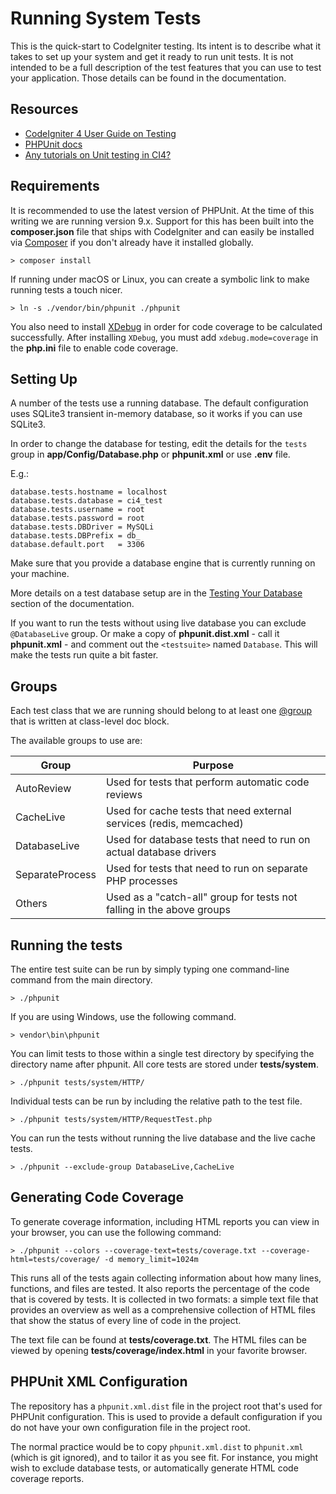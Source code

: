# Running System Tests

This is the quick-start to CodeIgniter testing. Its intent is to describe what
it takes to set up your system and get it ready to run unit tests.
It is not intended to be a full description of the test features that you can
use to test your application. Those details can be found in the documentation.

## Resources

* [CodeIgniter 4 User Guide on Testing](https://codeigniter4.github.io/userguide/testing/index.html)
* [PHPUnit docs](https://phpunit.de/documentation.html)
* [Any tutorials on Unit testing in CI4?](https://forum.codeigniter.com/showthread.php?tid=81830)

## Requirements

It is recommended to use the latest version of PHPUnit. At the time of this
writing we are running version 9.x. Support for this has been built into the
**composer.json** file that ships with CodeIgniter and can easily be installed
via [Composer](https://getcomposer.org/) if you don't already have it installed globally.

```console
> composer install
```

If running under macOS or Linux, you can create a symbolic link to make running tests a touch nicer.

```console
> ln -s ./vendor/bin/phpunit ./phpunit
```

You also need to install [XDebug](https://xdebug.org/docs/install) in order
for code coverage to be calculated successfully. After installing `XDebug`, you must add `xdebug.mode=coverage` in the **php.ini** file to enable code coverage.

## Setting Up

A number of the tests use a running database.
The default configuration uses SQLite3 transient in-memory database, so it works if you can use SQLite3.

In order to change the database for testing, edit the details for the `tests` group in
**app/Config/Database.php** or **phpunit.xml** or use **.env** file.

E.g.:
```
database.tests.hostname = localhost
database.tests.database = ci4_test
database.tests.username = root
database.tests.password = root
database.tests.DBDriver = MySQLi
database.tests.DBPrefix = db_
database.default.port   = 3306
```

Make sure that you provide a database engine that is currently running on your machine.

More details on a test database setup are in the
[Testing Your Database](https://codeigniter4.github.io/CodeIgniter4/testing/database.html) section of the documentation.

If you want to run the tests without using live database you can
exclude `@DatabaseLive` group. Or make a copy of **phpunit.dist.xml** -
call it **phpunit.xml** - and comment out the `<testsuite>` named `Database`. This will make
the tests run quite a bit faster.

## Groups

Each test class that we are running should belong to at least one
[@group](https://phpunit.readthedocs.io/en/9.5/annotations.html#group) that is written at class-level
doc block.

The available groups to use are:

| Group           | Purpose                                                               |
| --------------- | --------------------------------------------------------------------- |
| AutoReview      | Used for tests that perform automatic code reviews                    |
| CacheLive       | Used for cache tests that need external services (redis, memcached)   |
| DatabaseLive    | Used for database tests that need to run on actual database drivers   |
| SeparateProcess | Used for tests that need to run on separate PHP processes             |
| Others          | Used as a "catch-all" group for tests not falling in the above groups |

## Running the tests

The entire test suite can be run by simply typing one command-line command from the main directory.

```console
> ./phpunit
```

If you are using Windows, use the following command.

```console
> vendor\bin\phpunit
```

You can limit tests to those within a single test directory by specifying the
directory name after phpunit. All core tests are stored under **tests/system**.

```console
> ./phpunit tests/system/HTTP/
```

Individual tests can be run by including the relative path to the test file.

```console
> ./phpunit tests/system/HTTP/RequestTest.php
```

You can run the tests without running the live database and the live cache tests.

```console
> ./phpunit --exclude-group DatabaseLive,CacheLive
```

## Generating Code Coverage

To generate coverage information, including HTML reports you can view in your browser,
you can use the following command:

```console
> ./phpunit --colors --coverage-text=tests/coverage.txt --coverage-html=tests/coverage/ -d memory_limit=1024m
```

This runs all of the tests again collecting information about how many lines,
functions, and files are tested. It also reports the percentage of the code that is covered by tests.
It is collected in two formats: a simple text file that provides an overview as well
as a comprehensive collection of HTML files that show the status of every line of code in the project.

The text file can be found at **tests/coverage.txt**.
The HTML files can be viewed by opening **tests/coverage/index.html** in your favorite browser.

## PHPUnit XML Configuration

The repository has a ``phpunit.xml.dist`` file in the project root that's used for
PHPUnit configuration. This is used to provide a default configuration if you
do not have your own configuration file in the project root.

The normal practice would be to copy ``phpunit.xml.dist`` to ``phpunit.xml``
(which is git ignored), and to tailor it as you see fit.
For instance, you might wish to exclude database tests, or automatically generate
HTML code coverage reports.
